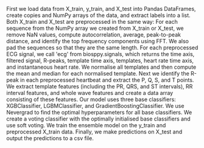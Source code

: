 First we load data from X_train, y_train, and X_test into Pandas DataFrames, create copies and NumPy arrays of the data, and extract labels into a list. Both X_train and X_test are preprocessed in the same way: For each sequence from the NumPy array we created from X_train or X_test, we remove NaN values, compute autocorrelation, average, peak-to-peak distance, and identify the top frequency components using FFT. We also pad the sequences so that they are the same length. For each preprocessed ECG signal, we call 'ecg' from biosppy.signals, which returns the time axis, filtered signal, R-peaks, template time axis, templates, heart rate time axis, and instantaneous heart rate. We normalise all templates and then compute the mean and median for each normalised template. Next we identify the R-peak in each preprocessed heartbeat and extract the P, Q, S, and T points. We extract template features (including the PR, QRS, and ST intervals), RR interval features, and whole wave features and create a data array consisting of these features. Our model uses three base classifiers: XGBClassifier, LGBMClassifier, and GradientBoostingClassifier. We use Nevergrad to find the optimal hyperparameters for all base classifiers. We create a voting classifier with the optimally initialised base classifiers and use soft voting. We train the ensemble model on the y_train and preprocessed X_train data. Finally, we make predictions on X_test and output the predictions to a csv file.
